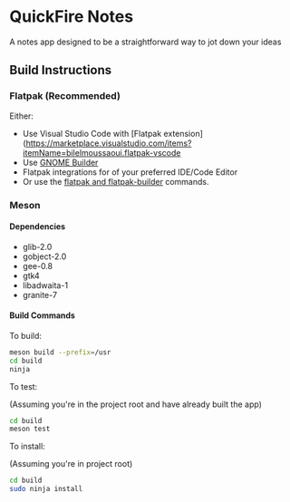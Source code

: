 # QuickFire Notes

A notes app designed to be a straightforward way to jot down your ideas

## Build Instructions

### Flatpak (Recommended)

Either:

-   Use Visual Studio Code with [Flatpak extension](https://marketplace.visualstudio.com/items?itemName=bilelmoussaoui.flatpak-vscode
-   Use [GNOME Builder](https://apps.gnome.org/en-GB/app/org.gnome.Builder/)
-   Flatpak integrations for of your preferred IDE/Code Editor
-   Or use the [flatpak and flatpak-builder](https://docs.flatpak.org/en/latest/first-build.htm) commands.

### Meson

#### Dependencies

-   glib-2.0
-   gobject-2.0
-   gee-0.8
-   gtk4
-   libadwaita-1
-   granite-7

#### Build Commands

To build:

```sh
meson build --prefix=/usr
cd build
ninja
```

To test:

(Assuming you're in the project root and have already built the app)

```sh
cd build
meson test
```

To install:

(Assuming you're in project root)

```sh
cd build
sudo ninja install
```
